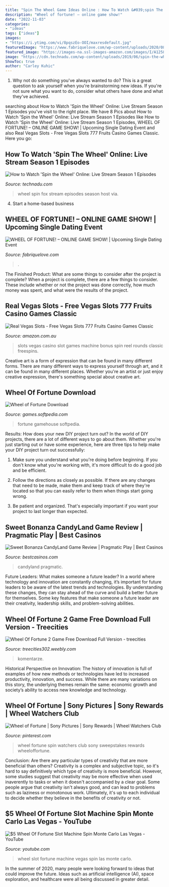 ```yaml
---
title: "Spin The Wheel Game Ideas Online : How To Watch &#039;spin The Wheel&#039; Online: Live Stream Season 1 Episodes"
description: "Wheel of fortune! – online game show!"
date: "2022-11-03"
categories:
- "ideas"
tags: ["ideas"]
images:
- "https://i.ytimg.com/vi/8pqszEo-OOI/maxresdefault.jpg"
featuredImage: "https://www.fabriquelove.com/wp-content/uploads/2020/08/iStock-456026807-2-1024x768.jpg"
featured_image: "https://images-na.ssl-images-amazon.com/images/I/A1258SV+xxL.png"
image: "https://cdn.technadu.com/wp-content/uploads/2019/06/spin-the-wheel.jpg"
ShowToc: true
author: "Carley Kuhic"
---
```



1. Why not do something you've always wanted to do? This is a great question to ask yourself when you're brainstorming new ideas. If you're not sure what you want to do, consider what others have done and what they've achieved.

	

		
searching about How to Watch &#039;Spin the Wheel&#039; Online: Live Stream Season 1 Episodes you've visit to the right place. We have 8 Pics about How to Watch &#039;Spin the Wheel&#039; Online: Live Stream Season 1 Episodes like How to Watch &#039;Spin the Wheel&#039; Online: Live Stream Season 1 Episodes, WHEEL OF FORTUNE! – ONLINE GAME SHOW! | Upcoming Single Dating Event and also Real Vegas Slots - Free Vegas Slots 777 Fruits Casino Games Classic. Here you go:
		
    
## How To Watch &#039;Spin The Wheel&#039; Online: Live Stream Season 1 Episodes

<img loading=lazy src="https://cdn.technadu.com/wp-content/uploads/2019/06/spin-the-wheel.jpg" onerror="this.onerror=null;this.src='https://tse2.mm.bing.net/th?id=OIP.IWNADg8vZFFYTvotbDwv4wHaEK&amp;pid=15.1';" alt="How to Watch &#039;Spin the Wheel&#039; Online: Live Stream Season 1 Episodes">

_Source: technadu.com_

>wheel spin fox stream episodes season host via. 

	

4. Start a home-based business

    
## WHEEL OF FORTUNE! – ONLINE GAME SHOW! | Upcoming Single Dating Event

<img loading=lazy src="https://www.fabriquelove.com/wp-content/uploads/2020/08/iStock-456026807-2-1024x768.jpg" onerror="this.onerror=null;this.src='https://tse1.mm.bing.net/th?id=OIP.Qw2o_fiqu2cSvMu64bcYTQHaFj&amp;pid=15.1';" alt="WHEEL OF FORTUNE! – ONLINE GAME SHOW! | Upcoming Single Dating Event">

_Source: fabriquelove.com_

>. 

	

The Finished Product: What are some things to consider after the project is complete?
When a project is complete, there are a few things to consider. These include whether or not the project was done correctly, how much money was spent, and what were the results of the project.

    
## Real Vegas Slots - Free Vegas Slots 777 Fruits Casino Games Classic

<img loading=lazy src="https://images-na.ssl-images-amazon.com/images/I/A1258SV+xxL.png" onerror="this.onerror=null;this.src='https://tse1.mm.bing.net/th?id=OIP.bCp-6_MPRT4Ez6VlE8KdNgHaL2&amp;pid=15.1';" alt="Real Vegas Slots - Free Vegas Slots 777 Fruits Casino Games Classic">

_Source: amazon.com.au_

>slots vegas casino slot games machine bonus spin reel rounds classic freespins. 

	

Creative art is a form of expression that can be found in many different forms. There are many different ways to express yourself through art, and it can be found in many different places. Whether you're an artist or just enjoy creative expression, there's something special about creative art.

    
## Wheel Of Fortune Download

<img loading=lazy src="https://games-cdn.softpedia.com/screenshots/2-4421_1.jpg" onerror="this.onerror=null;this.src='https://tse4.mm.bing.net/th?id=OIP.oe7vbWFWTbQ7XWyyXIJ0FwHaFj&amp;pid=15.1';" alt="Wheel of Fortune Download">

_Source: games.softpedia.com_

>fortune gamehouse softpedia. 

	

Results: How does your new DIY project turn out?
In the world of DIY projects, there are a lot of different ways to go about them. Whether you're just starting out or have some experience, here are three tips to help make your DIY project turn out successfully:
1. Make sure you understand what you're doing before beginning. If you don't know what you're working with, it's more difficult to do a good job and be efficient.

2. Follow the directions as closely as possible. If there are any changes that need to be made, make them and keep track of where they're located so that you can easily refer to them when things start going wrong.

3. Be patient and organized. That's especially important if you want your project to last longer than expected.

    
## Sweet Bonanza CandyLand Game Review | Pragmatic Play | Best Casinos

<img loading=lazy src="https://www.bestcasinos.com/wp-content/uploads/2021/11/Sweet-Bonanza-Candyland-Gameplay.jpg" onerror="this.onerror=null;this.src='https://tse2.mm.bing.net/th?id=OIP.ypTJcJGMNhlHBJFFa1BBYgHaEc&amp;pid=15.1';" alt="Sweet Bonanza CandyLand Game Review | Pragmatic Play | Best Casinos">

_Source: bestcasinos.com_

>candyland pragmatic. 

	

Future Leaders: What makes someone a future leader?
In a world where technology and innovation are constantly changing, it’s important for future leaders to be aware of the latest trends and technologies. By understanding these changes, they can stay ahead of the curve and build a better future for themselves. Some key features that make someone a future leader are their creativity, leadership skills, and problem-solving abilities.

    
## Wheel Of Fortune 2 Game Free Download Full Version - Treecities

<img loading=lazy src="http://treecities302.weebly.com/uploads/1/2/5/1/125162799/802753011.jpg" onerror="this.onerror=null;this.src='https://tse4.mm.bing.net/th?id=OIP.cYtE0ka2x8FUh3G_KXtfPAEgDY&amp;pid=15.1';" alt="Wheel Of Fortune 2 Game Free Download Full Version - treecities">

_Source: treecities302.weebly.com_

>komentarze. 

	

Historical Perspective on Innovation:
The history of innovation is full of examples of how new methods or technologies have led to increased productivity, innovation, and success. While there are many variations on this story, the underlying themes remain the same: economic growth and society’s ability to access new knowledge and technology.

    
## Wheel Of Fortune | Sony Pictures | Sony Rewards | Wheel Watchers Club

<img loading=lazy src="https://i.pinimg.com/736x/23/52/34/235234d51160c464df537868fa3b9566--wheel-of-fortune-slot.jpg" onerror="this.onerror=null;this.src='https://tse4.mm.bing.net/th?id=OIP.xqY0-VjBdQ3GsIgaRWhW7gAAAA&amp;pid=15.1';" alt="Wheel of Fortune | Sony Pictures | Sony Rewards | Wheel Watchers Club">

_Source: pinterest.com_

>wheel fortune spin watchers club sony sweepstakes rewards wheeloffortune. 

	

Conclusion: Are there any particular types of creativity that are more beneficial than others?
Creativity is a complex and subjective topic, so it's hard to say definitively which type of creativity is more beneficial. However, some studies suggest that creativity may be more effective when used inaverently to tasks or when it doesn't accompanied by a clear goal. Some people argue that creativity isn't always good, and can lead to problems such as laziness or monotonous work. Ultimately, it's up to each individual to decide whether they believe in the benefits of creativity or not.

    
## $5 Wheel Of Fortune Slot Machine Spin Monte Carlo Las Vegas - YouTube

<img loading=lazy src="https://i.ytimg.com/vi/8pqszEo-OOI/maxresdefault.jpg" onerror="this.onerror=null;this.src='https://tse1.mm.bing.net/th?id=OIP.V6ml9tPrObkKkr685FsNKAHaEK&amp;pid=15.1';" alt="$5 Wheel Of Fortune Slot Machine Spin Monte Carlo Las Vegas - YouTube">

_Source: youtube.com_

>wheel slot fortune machine vegas spin las monte carlo. 

	

In the summer of 2020, many people were looking forward to ideas that could improve the future. Ideas such as artificial intelligence (AI), space exploration, and healthcare were all being discussed in greater detail. 

